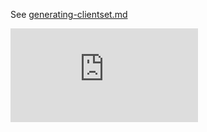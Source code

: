 See [generating-clientset.md](https://git.k8s.io/community/contributors/devel/generating-clientset.md)


[![Analytics](https://kubernetes-site.appspot.com/UA-36037335-10/GitHub/staging/src/k8s.io/code-generator/client-gen/README.md?pixel)]()

